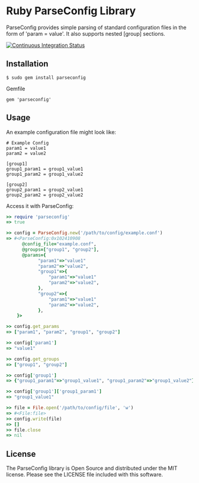 # Ruby ParseConfig Library

ParseConfig provides simple parsing of standard configuration files in the
form of 'param = value'.  It also supports nested [group] sections.

[![Continuous Integration Status](https://secure.travis-ci.org/datafolklabs/ruby-parseconfig.png)](http://travis-ci.org/datafolklabs/ruby-parseconfig)

Installation
------------

```
$ sudo gem install parseconfig
```

Gemfile

```
gem 'parseconfig'
```

## Usage

An example configuration file might look like:

```
# Example Config
param1 = value1
param2 = value2

[group1]
group1_param1 = group1_value1
group1_param2 = group1_value2

[group2]
group2_param1 = group2_value1
group2_param2 = group2_value2
```

Access it with ParseConfig:

```ruby
>> require 'parseconfig'
=> true

>> config = ParseConfig.new('/path/to/config/example.conf')
=> #<ParseConfig:0x102410908
      @config_file="example.conf",
      @groups=["group1", "group2"],
      @params={
            "param1"=>"value1"
            "param2"=>"value2",
            "group1"=>{
                "param1"=>"value1"
                "param2"=>"value2",
            },
            "group2"=>{
                "param1"=>"value1"
                "param2"=>"value2",
            },
    }>

>> config.get_params
=> ["param1", "param2", "group1", "group2"]

>> config['param1']
=> "value1"

>> config.get_groups
=> ["group1", "group2"]

>> config['group1']
=> {"group1_param1"=>"group1_value1", "group1_param2"=>"group1_value2"}

>> config['group1']['group1_param1']
=> "group1_value1"

>> file = File.open('/path/to/config/file', 'w')
=> #<File:file>
>> config.write(file)
=> []
>> file.close
=> nil

```

## License

The ParseConfig library is Open Source and distributed under the MIT license.
Please see the LICENSE file included with this software.
